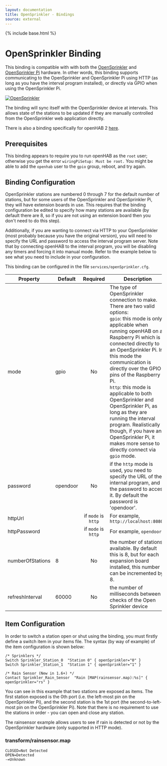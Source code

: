 ```yaml
---
layout: documentation
title: OpenSprinkler - Bindings
source: external
---
```

<!-- Attention authors: Do not edit directly. Please add your changes to the appropriate source repository -->

{% include base.html %}

# OpenSprinkler Binding

This binding is compatible with with both the [OpenSprinkler](http://opensprinkler.com) and [OpenSprinkler Pi](http://pi.opensprinkler.com) hardware. In other words, this binding supports communicating to the OpenSprinkler and OpenSprinkler Pi using HTTP (as long as you have the interval program installed), or directly via GPIO when using the OpenSprinkler Pi.

[![OpenSprinkler](http://img.youtube.com/vi/lT0uxFlwu9s/hqdefault.jpg)](https://www.youtube.com/watch?v=lT0uxFlwu9s)

The binding will sync itself with the OpenSprinkler device at intervals. This allows state of the stations to be updated if they are manually controlled from the OpenSprinkler web application directly.

There is also a binding specifically for openHAB 2 [here](http://docs.openhab.org/addons/bindings/opensprinkler/readme.html).

## Prerequisites

This binding appears to require you to run openHAB as the `root` user; otherwise you get the error `wiringPiSetup: Must be root.`  You might be able to add the `openhab` user to the `gpio` group, reboot, and try again.

## Binding Configuration

OpenSprinkler stations are numbered 0 through 7 for the default number of stations, but for some users of the OpenSprinkler and OpenSprinkler Pi, they will have extension boards in use. This requires that the binding configuration be edited to specify how many stations are available (by default there are 8, so if you are not using an extension board then you don't need to do this step).

Additionally, if you are wanting to connect via HTTP to your OpenSprinkler (most probably because you have the original version), you will need to specify the URL and password to access the interval program server. Note that by connecting openHAB to the interval program, you will be disabling any timers and forcing it into manual mode. Refer to the example below to see what you need to include in your configuration.

This binding can be configured in the file `services/openSprinkler.cfg`.

| Property | Default | Required | Description |
|----------|---------|:--------:|-------------|
| mode     | gpio    |    No    | The type of OpenSprinkler connection to make. There are two valid options:<br/>`gpio`: this mode is only applicable when running openHAB on a Raspberry Pi which is connected directly to an OpenSprinkler Pi. In this mode the communication is directly over the GPIO pins of the Raspberry Pi.<br/>`http`: this mode is applicable to both OpenSprinkler and OpenSprinkler Pi, as long as they are running the interval program. Realistically though, if you have an OpenSprinkler Pi, it makes more sense to directly connect via `gpio` mode. |
| password | opendoor |   No    | if the `http` mode is used, you need to specify the URL of the internal program, and the password to access it. By default the password is 'opendoor'. |
| httpUrl  |          | if `mode` is `http` | For example, `http://localhost:8080/` |
| httpPassword |      | if `mode` is `http` | For example, `opendoor` |
| numberOfStations | 8 |  No    | the number of stations available. By default this is 8, but for each expansion board installed, this number can be incremented by 8. |
| refreshInterval | 60000 | No  | the number of milliseconds between checks of the Open Sprinkler device |


## Item Configuration

In order to switch a station open or shut using the binding, you must firstly define a switch item in your items file. The syntax (by way of example) of the item configuration is shown below:

```
/* Sprinklers */
Switch Sprinkler_Station_0  "Station 0" { openSprinkler="0" }
Switch Sprinkler_Station_1  "Station 1" { openSprinkler="1" }

/* Rain Sensor (New in 1.6+) */
Contact Sprinkler_Rain_Sensor  "Rain [MAP(rainsensor.map):%s]" { openSprinkler="rs" }
```

You can see in this example that two stations are exposed as items. The first station exposed is the 0th port (i.e. the left-most pin on the OpenSprinkler Pi), and the second station is the 1st port (the second-to-left-most pin on the OpenSprinkler Pi). Note that there is no requirement to use the stations in order - you can open and close any station.

The rainsensor example allows users to see if rain is detected or not by the OpenSprinkler hardware (only supported in HTTP mode).

### transform/rainsensor.map

```
CLOSED=Not Detected
OPEN=Detected
-=Unknown
```
